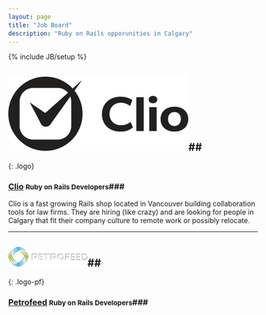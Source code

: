 ```yaml
---
layout: page
title: "Job Board"
description: "Ruby on Rails opporunities in Calgary"
---
```

{% include JB/setup %}

## [![Clio](assets/images/clio-logo.png "Clio")](http://goclio.com/careers)##
{: .logo}

### [Clio](http://goclio.com/careers/) <small>Ruby on Rails Developers</small>###

Clio is a fast growing Rails shop located in Vancouver building collaboration tools for law firms. They are hiring (like crazy) and are looking for people in Calgary that fit their company culture to remote work or possibly relocate.

---


## [![PetroFeed](assets/images/petrofeed-logo.png "Petrofeed")](http://petrofeed.com/company/careers)##
{: .logo-pf}

### [Petrofeed](http://petrofeed.com/company/careers) <small>Ruby on Rails Developers</small>###